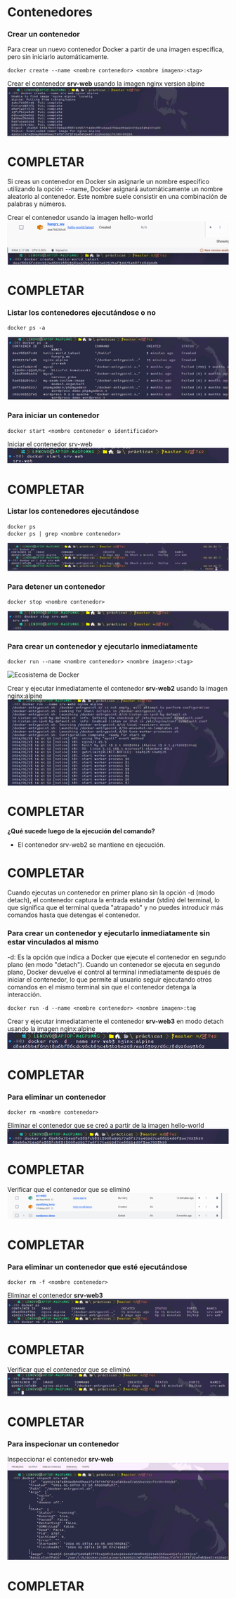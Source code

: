 # Contenedores

### Crear un contenedor
Para crear un nuevo contenedor Docker a partir de una imagen específica, pero sin iniciarlo automáticamente. 

```
docker create --name <nombre contenedor> <nombre imagen>:<tag>
```
Crear el contenedor  **srv-web** usando la imagen nginx version alpine
![Contenedor en Nginx](capturas/contenedorNginx.png)

# COMPLETAR

Si creas un contenedor en Docker sin asignarle un nombre específico utilizando la opción --name, Docker asignará automáticamente un nombre aleatorio al contenedor. Este nombre suele consistir en una combinación de palabras y números.  

Crear el contenedor usando la imagen hello-world
![Contenedor sin nombre](capturas/contenedorSinNombre.png)

# COMPLETAR

### Listar los contenedores ejecutándose o no

```
docker ps -a
```
![Listar contenedores](capturas/listarContenedores.png)


### Para iniciar un contenedor

```
docker start <nombre contenedor o identificador>
```
Iniciar el contenedor srv-web 
![Iniciar contenedor](capturas/iniciarContenedor.png)

# COMPLETAR

### Listar los contenedores ejecutándose
```
docker ps 
docker ps | grep <nombre contenedor>
```
![Lista de contenedores ejecutandose](capturas/contenedoresEjecucion.png)

### Para detener un contenedor

```
docker stop <nombre contenedor>
```
![Detener contenedor](capturas/detenerContenedor.png)

### Para crear un contenedor y ejecutarlo inmediatamente

```
docker run --name <nombre contenedor> <nombre imagen>:<tag>
```
![Ecosistema de Docker](imagenes/dockerRun.PNG)

Crear y ejecutar inmediatamente el contenedor **srv-web2** usando la imagen nginx:alpine
![Crear y ejecutar un contenedor](capturas/crearEjecutarContenedor.png)

# COMPLETAR

**¿Qué sucede luego de la ejecución del comando?**
- El contenedor srv-web2 se mantiene en ejecución.

# COMPLETAR  

Cuando ejecutas un contenedor en primer plano sin la opción -d (modo detach), el contenedor captura la entrada estándar (stdin) del terminal, lo que significa que el terminal queda "atrapado" y no puedes introducir más comandos hasta que detengas el contenedor.

### Para crear un contenedor y ejecutarlo inmediatamente sin estar vinculados al mismo
-d: Es la opción que indica a Docker que ejecute el contenedor en segundo plano (en modo "detach").
Cuando un contenedor se ejecuta en segundo plano, Docker devuelve el control al terminal inmediatamente después de iniciar el contenedor, lo que permite al usuario seguir ejecutando otros comandos en el mismo terminal sin que el contenedor detenga la interacción.

```
docker run -d --name <nombre contenedor> <nombre imagen>:tag
```
Crear y ejecutar inmediatamente el contenedor **srv-web3** en modo detach usando la imagen nginx:alpine
![Modo detach](capturas/modoDetach.png)

# COMPLETAR

### Para eliminar un contenedor

```
docker rm <nombre contenedor>
```
Eliminar el contenedor que se creó a partir de la imagen hello-world 
![Eliminar contenedor](capturas/eliminarContenedor.png)

# COMPLETAR

Verificar que el contenedor que se eliminó
![Verificar eliminación](capturas/evidenciaEliminar.png)

# COMPLETAR

### Para eliminar un contenedor que esté ejecutándose

```
docker rm -f <nombre contenedor>
```
Eliminar el contenedor **srv-web3** 
![Eliminar contenedor en ejecución](capturas/eliminarContenedorEjecutando.png)

# COMPLETAR

Verificar que el contenedor que se eliminó
![Verificar eliminación](capturas/evidenciaContenedorEliminar.png)

# COMPLETAR

### Para inspecionar un contenedor 

Inspeccionar el contenedor **srv-web** 
![Inspecionar un contenedor](capturas/inspeccionarContenedor.png)

# COMPLETAR
